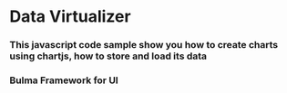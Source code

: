# Data Virtualizer 
### This javascript code sample show you how to create charts using chartjs, how to store and load its data
### Bulma Framework for UI 